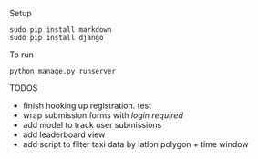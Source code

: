 Setup

    sudo pip install markdown
    sudo pip install django


To run

    python manage.py runserver

TODOS

* finish hooking up registration.  test
* wrap submission forms with *login required*
* add model to track user submissions
* add leaderboard view
* add script to filter taxi data by latlon polygon + time window
